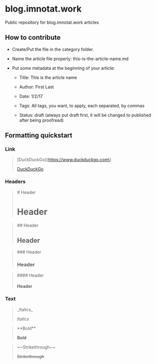 # blog.imnotat.work
Public repository for blog.imnotat.work articles

## How to contribute

* Create/Put the file in the category folder.

* Name the article file properly: this-is-the-article-name.md

* Put some metadata at the beginning of your article:

  * Title: This is the article name
  
  * Author: First Last
  
  * Date: 1/2/17
  
  * Tags: All tags, you want, to apply, each separated, by commas
  
  * Status: draft (always put draft first, it will be changed to published after being proofread)

## Formatting quickstart

### Link

> \[DuckDuckGo\]\(https://www.duckduckgo.com\)
> 
> [DuckDuckGo](https://www.duckduckgo.com)

### Headers

> \# Header
> 
> # Header

> \#\# Header
> 
> ## Header

> \#\#\# Header
> 
> ### Header

> \#\#\#\# Header
> 
> #### Header

### Text

> \_Italics\_
> 
> _Italics_

> \*\*Bold\*\*
>
> **Bold**

>\~\~Strikethrough\~\~
>
>~~Strikethrough~~
